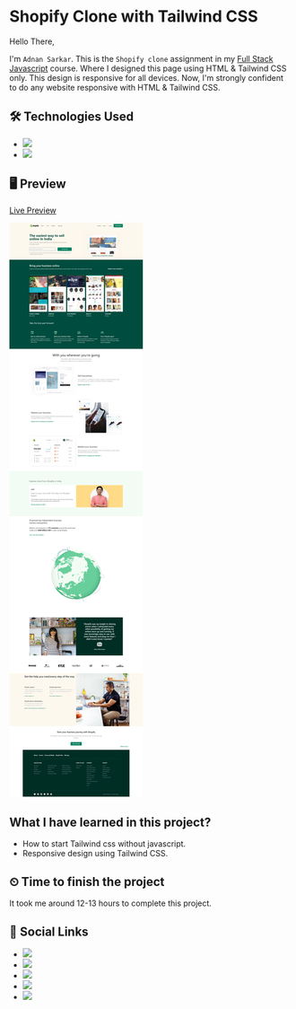 # Shopify Clone with Tailwind CSS 

Hello There,

I'm `Adnan Sarkar`. This is the `Shopify clone` assignment in my [Full Stack Javascript](https://ineuron.ai/course/Full-Stack-Javascript-Web-Developer) course. Where I designed this page using HTML & Tailwind CSS only. This design is responsive for all devices. Now, I'm strongly confident to do any website responsive with HTML & Tailwind CSS.
## 🛠 Technologies Used
- ![](https://img.shields.io/badge/HTML5-E34F26?style=for-the-badge&logo=html5&logoColor=white)
- ![](https://img.shields.io/badge/Tailwind_CSS-38B2AC?style=for-the-badge&logo=tailwind-css&logoColor=white)

## 🖥 Preview
[Live Preview](https://shopify-clone-by-adnan-sarkar.netlify.app/)

![](Shopify%20Clone.png)

##  What I have learned in this project?
- How to start Tailwind css without javascript.
- Responsive design using Tailwind CSS.

## ⏲ Time to finish the project
It took me around 12-13 hours to complete this project.

## 📢 Social Links
- [![](https://img.shields.io/badge/LinkedIn-0077B5?style=for-the-badge&logo=linkedin&logoColor=white)](https://www.linkedin.com/in/adnan-sarkar-8b54341a0/)
- [![](https://img.shields.io/badge/Twitter-1DA1F2?style=for-the-badge&logo=twitter&logoColor=white)](https://twitter.com/AdnanSarkar14)
- [![](https://img.shields.io/badge/Facebook-1877F2?style=for-the-badge&logo=facebook&logoColor=white)](https://www.facebook.com/adnansarkaraduvai/)
- [![](	https://img.shields.io/badge/Instagram-E4405F?style=for-the-badge&logo=instagram&logoColor=white)](https://www.instagram.com/_a_d_u_v_a_i_/)
- [![](https://img.shields.io/badge/Hashnode-2962FF?style=for-the-badge&logo=hashnode&logoColor=white)](https://adnansarkar.hashnode.dev/)